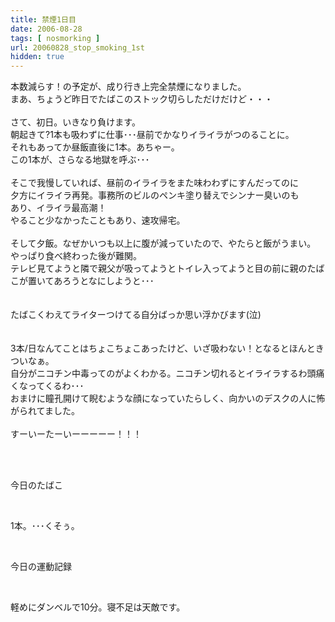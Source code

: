 ```yaml
---
title: 禁煙1日目
date: 2006-08-28
tags: [ nosmorking ]
url: 20060828_stop_smoking_1st
hidden: true
---
```

本数減らす！の予定が、成り行き上完全禁煙になりました。<br />
まあ、ちょうど昨日でたばこのストック切らしただけだけど・・・<br />
<br />
さて、初日。いきなり負けます。<br />
朝起きて?1本も吸わずに仕事･･･昼前でかなりイライラがつのることに。<br />
それもあってか昼飯直後に1本。あちゃー。<br />
この1本が、さらなる地獄を呼ぶ･･･<br />
<br />
そこで我慢していれば、昼前のイライラをまた味わわずにすんだってのに<br />
夕方にイライラ再発。事務所のビルのペンキ塗り替えでシンナー臭いのも<br />
あり、イライラ最高潮！<br />
やること少なかったこともあり、速攻帰宅。<br />
<br />
そして夕飯。なぜかいつも以上に腹が減っていたので、やたらと飯がうまい。<br />
やっぱり食べ終わった後が難関。<br />
テレビ見てようと隣で親父が吸ってようとトイレ入ってようと目の前に親のたばこが置いてあろうとなにしようと･･･<br />
<br />
<br />
たばこくわえてライターつけてる自分ばっか思い浮かびます(泣)<br />
<br />
<br />
3本/日なんてことはちょこちょこあったけど、いざ吸わない！となるとほんときついなぁ。<br />
自分がニコチン中毒ってのがよくわかる。ニコチン切れるとイライラするわ頭痛くなってくるわ･･･<br />
おまけに瞳孔開けて睨むような顔になっていたらしく、向かいのデスクの人に怖がられてました。<br />
<br />
すーいーたーいーーーーー！！！<br />
<br />
<div><br />
<p>今日のたばこ</p><br />
<p>1本。･･･くそぅ。</p><br />
<p>今日の運動記録</p><br />
<p>軽めにダンベルで10分。寝不足は天敵です。</p><br />
</div>
